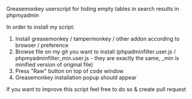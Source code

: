 Greasemonkey userscript for hiding empty tables in search results in phpmyadmin

In order to install my script:
1. Install greasemonkey / tampermonkey / other addon according to browser / preference
2. Browse file on my git you want to install (phpadminfilter.user.js / phpmyadminfilter_min.user.js - they are exactly the same, _min is minified version of original file)
3. Press "Raw" button on top of code window
4. Greasemonkey installation popup should appear

If you want to improve this script feel free to do so & create pull request